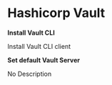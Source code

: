 # Hashicorp Vault

**Install Vault CLI**

Install Vault CLI client



**Set default Vault Server**

No Description



